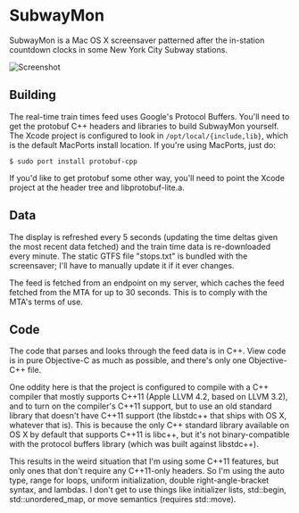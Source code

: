 # SubwayMon

SubwayMon is a Mac OS X screensaver patterned after the in-station countdown
clocks in some New York City Subway stations.

![Screenshot](http://i.imgur.com/BMA0tWa.png "Arrivals at Grand Central")

## Building

The real-time train times feed uses Google's Protocol Buffers. You'll need to
get the protobuf C++ headers and libraries to build SubwayMon yourself. The
Xcode project is configured to look in `/opt/local/{include,lib}`, which is the
default MacPorts install location. If you're using MacPorts, just do:

    $ sudo port install protobuf-cpp

If you'd like to get protobuf some other way, you'll need to point the Xcode
project at the header tree and libprotobuf-lite.a.


## Data

The display is refreshed every 5 seconds (updating the time deltas given the
most recent data fetched) and the train time data is re-downloaded every
minute. The static GTFS file "stops.txt" is bundled with the screensaver; I'll
have to manually update it if it ever changes.

The feed is fetched from an endpoint on my server, which caches the feed fetched
from the MTA for up to 30 seconds. This is to comply with the MTA's terms of use.


## Code

The code that parses and looks through the feed data is in C++. View code is in
pure Objective-C as much as possible, and there's only one Objective-C++ file.

One oddity here is that the project is configured to compile with a C++ compiler
that mostly supports C++11 (Apple LLVM 4.2, based on LLVM 3.2), and to turn on
the compiler's C++11 support, but to use an old standard library that doesn't
have C++11 support (the libstdc++ that ships with OS X, whatever that is). This
is because the only C++ standard library available on OS X by default that
supports C++11 is libc++, but it's not binary-compatible with the protocol
buffers library (which was built against libstdc++).

This results in the weird situation that I'm using some C++11 features, but only
ones that don't require any C++11-only headers. So I'm using the auto type,
range for loops, uniform initialization, double right-angle-bracket syntax, and
lambdas. I don't get to use things like initializer lists, std::begin,
std::unordered_map, or move semantics (requires std::move).
